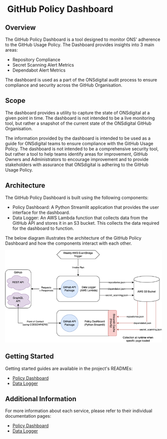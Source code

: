 #  GitHub Policy Dashboard

## Overview

The GitHub Policy Dashboard is a tool designed to monitor ONS' adherence to the GitHub Usage Policy. The Dashboard provides insights into 3 main areas:

- Repository Compliance
- Secret Scanning Alert Metrics
- Dependabot Alert Metrics

The dashboard is used as a part of the ONSdigital audit process to ensure compliance and security across the GitHub Organisation.

## Scope

The dashboard provides a utility to capture the state of ONSdigital at a given point in time. The dashboard is not intended to be a live monitoring tool, but rather a snapshot of the current state of the ONSdigital GitHub Organisation.

The information provided by the dashboard is intended to be used as a guide for ONSdigital teams to ensure compliance with the GitHub Usage Policy. The dashboard is not intended to be a comprehensive security tool, but rather a tool to help teams identify areas for improvement, GitHub Owners and Administrators to encourage improvement and to provide stakeholders with assurance that ONSdigital is adhering to the GitHub Usage Policy.

## Architecture

The GitHub Policy Dashboard is built using the following components:

- Policy Dashboard: A Python Streamlit application that provides the user interface for the dashboard.
- Data Logger: An AWS Lambda function that collects data from the GitHub API and stores it in an S3 bucket. This collects the data required for the dashboard to function.

The below diagram illustrates the architecture of the GitHub Policy Dashboard and how the components interact with each other.

![GitHub Policy Dashboard Architecture](./assets/images/architecture.drawio.png)

## Getting Started

Getting started guides are available in the project's READMEs:

- [Policy Dashboard](https://github.com/ONS-Innovation/github-policy-dashboard/blob/main/README.md)
- [Data Logger](https://github.com/ONS-Innovation/github-policy-dashboard/blob/main/data_logger/README.md)

## Additional Information

For more information about each service, please refer to their individual documentation pages:

- [Policy Dashboard](./dashboard/index.md)
- [Data Logger](./data_logger/index.md)
